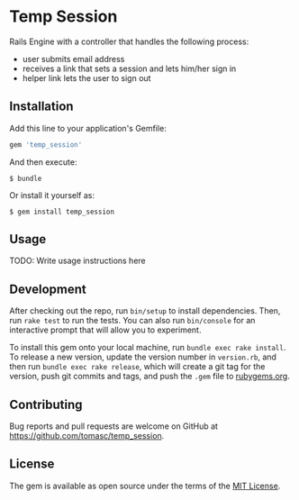 # Temp Session

Rails Engine with a controller that handles the following process:
* user submits email address
* receives a link that sets a session and lets him/her sign in
* helper link lets the user to sign out

## Installation

Add this line to your application's Gemfile:

```ruby
gem 'temp_session'
```

And then execute:

    $ bundle

Or install it yourself as:

    $ gem install temp_session

## Usage

TODO: Write usage instructions here

## Development

After checking out the repo, run `bin/setup` to install dependencies. Then, run `rake test` to run the tests. You can also run `bin/console` for an interactive prompt that will allow you to experiment.

To install this gem onto your local machine, run `bundle exec rake install`. To release a new version, update the version number in `version.rb`, and then run `bundle exec rake release`, which will create a git tag for the version, push git commits and tags, and push the `.gem` file to [rubygems.org](https://rubygems.org).

## Contributing

Bug reports and pull requests are welcome on GitHub at https://github.com/tomasc/temp_session.


## License

The gem is available as open source under the terms of the [MIT License](http://opensource.org/licenses/MIT).
